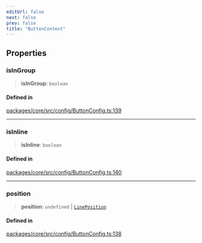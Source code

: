 ```yaml
---
editUrl: false
next: false
prev: false
title: "ButtonContext"
---
```


## Properties

### isInGroup

> **isInGroup**: `boolean`

#### Defined in

[packages/core/src/config/ButtonConfig.ts:139](https://github.com/mProjectsCode/obsidian-meta-bind-plugin/blob/46993a4bea44fea6720d8d001cc5324f264501f1/packages/core/src/config/ButtonConfig.ts#L139)

***

### isInline

> **isInline**: `boolean`

#### Defined in

[packages/core/src/config/ButtonConfig.ts:140](https://github.com/mProjectsCode/obsidian-meta-bind-plugin/blob/46993a4bea44fea6720d8d001cc5324f264501f1/packages/core/src/config/ButtonConfig.ts#L140)

***

### position

> **position**: `undefined` \| [`LinePosition`](/obsidian-meta-bind-plugin-docs/api/interfaces/lineposition/)

#### Defined in

[packages/core/src/config/ButtonConfig.ts:138](https://github.com/mProjectsCode/obsidian-meta-bind-plugin/blob/46993a4bea44fea6720d8d001cc5324f264501f1/packages/core/src/config/ButtonConfig.ts#L138)
